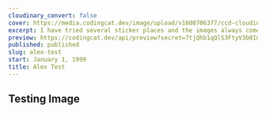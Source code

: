 ```yaml
---
cloudinary_convert: false
cover: https://media.codingcat.dev/image/upload/v1600706377/ccd-cloudinary/29c968a7967e193ed8ec6020ab3bf1e63aec2b38-1920x1080-1.png
excerpt: I have tried several sticker places and the images always come back terrible and the customer service stinks. Then I found Sticker Mule and everything has been like a dream!
preview: https://codingcat.dev/api/preview?secret=7tjQhb1qQlS3FtyV3b0I&selectionType=post&selectionSlug=aj-is-loving-sticker-mule&_id=016b7a360f5b47888b58f2071f1a14d2
published: published
slug: alex-test
start: January 1, 1999
title: Alex Test
---
```


## Testing Image

